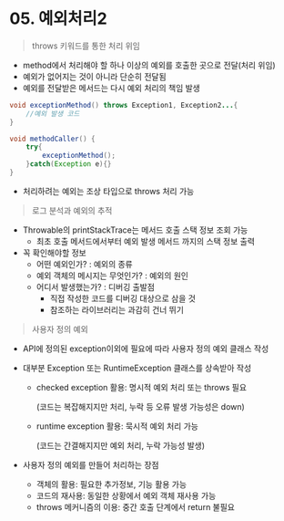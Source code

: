 # 05. 예외처리2

> throws 키워드를 통한 처리 위임

- method에서 처리해야 할 하나 이상의 예외를 호출한 곳으로 전달(처리 위임)
- 예외가 없어지는 것이 아니라 단순히 전달됨
- 예외를 전달받은 메서드는 다시 예외 처리의 책임 발생

```java
void exceptionMethod() throws Exception1, Exception2...{
    //예외 발생 코드
}

void methodCaller() {
    try{
        exceptionMethod();
    }catch(Exception e){}
}
```

- 처리하려는 예외는 조상 타입으로 throws 처리 가능



> 로그 분석과 예외의 추적

- Throwable의 printStackTrace는 메서드 호출 스택 정보 조회 가능
  - 최초 호출 메서드에서부터 예외 발생 메서드 까지의 스택 정보 출력
- 꼭 확인해야할 정보
  - 어떤 예외인가? : 예외의 종류
  - 예외 객체의 메시지는 무엇인가? : 예외의 원인
  - 어디서 발생했는가? : 디버깅 출발점
    - 직접 작성한 코드를 디버깅 대상으로 삼을 것
    - 참조하는 라이브러리는 과감히 건너 뛰기



> 사용자 정의 예외

- API에 정의된 exception이외에 필요에 따라 사용자 정의 예외 클래스 작성

- 대부분 Exception 또는 RuntimeException 클래스를 상속받아 작성

  - checked exception 활용: 명시적 예외 처리 또는 throws 필요

    (코드는 복잡해지지만 처리, 누락 등 오류 발생 가능성은 down)

  - runtime exception 활용: 묵시적 예외 처리 가능

    (코드는 간결해지지만 예외 처리, 누락 가능성 발생)

- 사용자 정의 예외를 만들어 처리하는 장점

  - 객체의 활용: 필요한 추가정보, 기능 활용 가능
  - 코드의 재사용: 동일한 상황에서 예외 객체 재사용 가능
  - throws 메커니즘의 이용: 중간 호출 단계에서 return 불필요






